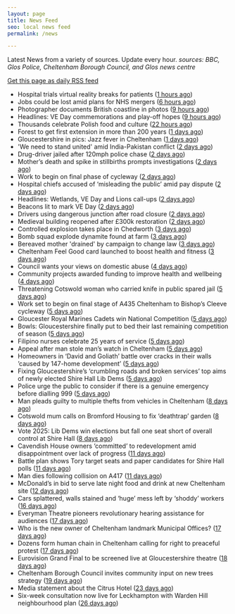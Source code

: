 ```yaml
---
layout: page
title: News Feed
seo: local news feed
permalink: /news

---
```


Latest News from a variety of sources. Update every hour.
_sources: BBC, Glos Police, Cheltenham Borough Council, and Glos news centre_

[Get this page as daily RSS feed](/daily.rss)

<!-- news_marker starts -->
- Hospital trials virtual reality breaks for patients ([1 hours ago](https://www.bbc.com/news/articles/c98py6k423xo))
- Jobs could be lost amid plans for NHS mergers ([6 hours ago](https://www.bbc.com/news/articles/cq54e3ned40o))
- Photographer documents British coastline in photos ([9 hours ago](https://www.bbc.com/news/articles/cewdlqzxello))
- Headlines: VE Day commemorations and play-off hopes ([9 hours ago](https://www.bbc.com/news/articles/c8070x0r38jo))
- Thousands celebrate Polish food and culture ([22 hours ago](https://www.bbc.com/news/articles/c861904v5ego))
- Forest to get first extension in more than 200 years ([1 days ago](https://www.bbc.com/news/articles/cx2w2d1ww0yo))
- Gloucestershire in pics: Jazz fever in Cheltenham ([1 days ago](https://www.bbc.com/news/articles/cql23676qlgo))
- 'We need to stand united' amid India-Pakistan conflict ([2 days ago](https://www.bbc.com/news/articles/cx202gvxgj7o))
- Drug-driver jailed after 120mph police chase ([2 days ago](https://www.bbc.com/news/articles/c8jgl2gdj3jo))
- Mother’s death and spike in stillbirths prompts investigations ([2 days ago](https://gloucesternewscentre.co.uk/mothers-death-and-spike-in-stillbirths-prompts-investigations/))
- Work to begin on final phase of cycleway ([2 days ago](https://www.bbc.com/news/articles/cjwq3242dego))
- Hospital chiefs accused of ‘misleading the public’ amid pay dispute ([2 days ago](https://gloucesternewscentre.co.uk/hospital-chiefs-accused-of-misleading-the-public-amid-pay-dispute/))
- Headlines: Wetlands, VE Day and Lions call-ups ([2 days ago](https://www.bbc.com/news/articles/c4gre522d7lo))
- Beacons lit to mark VE Day ([2 days ago](https://www.bbc.com/news/videos/c74nln2wnzko))
- Drivers using dangerous junction after road closure ([2 days ago](https://www.bbc.com/news/articles/c0qnq5jvwz0o))
- Medieval building reopened after £300k restoration ([2 days ago](https://www.bbc.com/news/articles/cwy6y3d1xz0o))
- Controlled explosion takes place in Chedworth ([3 days ago](https://gloucesternewscentre.co.uk/controlled-explosion-takes-place-in-chedworth/))
- Bomb squad explode dynamite found at farm ([3 days ago](https://www.bbc.com/news/articles/c0k34gzdmxko))
- Bereaved mother 'drained' by campaign to change law ([3 days ago](https://www.bbc.com/news/articles/c99p985r1xgo))
- Cheltenham Feel Good card launched to boost health and fitness ([3 days ago](https://www.cheltenham.gov.uk/news/article/3007/cheltenham_feel_good_card_launched_to_boost_health_and_fitness))
- Council wants your views on domestic abuse ([4 days ago](https://gloucesternewscentre.co.uk/council-wants-your-views-on-domestic-abuse/))
- Community projects awarded funding to improve health and wellbeing ([4 days ago](https://www.cheltenham.gov.uk/news/article/3006/community_projects_awarded_funding_to_improve_health_and_wellbeing))
- Threatening Cotswold woman who carried knife in public spared jail ([5 days ago](https://gloucesternewscentre.co.uk/threatening-cotswold-woman-who-carried-knife-in-public-spared-jail/))
- Work set to begin on final stage of A435 Cheltenham to Bishop’s Cleeve cycleway ([5 days ago](https://gloucesternewscentre.co.uk/work-set-to-begin-on-final-stage-of-a435-cheltenham-to-bishops-cleeve-cycleway/))
- Gloucester Royal Marines Cadets win National Competition ([5 days ago](https://gloucesternewscentre.co.uk/gloucester-royal-marines-cadets-win-national-competition/))
- Bowls: Gloucestershire finally put to bed their last remaining competition of season ([5 days ago](https://gloucesternewscentre.co.uk/bowls-gloucestershire-finally-put-to-bed-their-last-remaining-competition-of-season/))
- Filipino nurses celebrate 25 years of service ([5 days ago](https://gloucesternewscentre.co.uk/filipino-nurses-celebrate-25-years-of-service/))
- Appeal after man stole man’s watch in Cheltenham ([5 days ago](https://gloucesternewscentre.co.uk/appeal-after-man-stole-mans-watch-in-cheltenham/))
- Homeowners in ‘David and Goliath’ battle over cracks in their walls ’caused by 147-home development’ ([5 days ago](https://gloucesternewscentre.co.uk/homeowners-in-david-and-goliath-battle-over-cracks-in-their-walls-caused-by-147-home-development/))
- Fixing Gloucestershire’s ‘crumbling roads and broken services’ top aims of newly elected Shire Hall Lib Dems ([5 days ago](https://gloucesternewscentre.co.uk/fixing-gloucestershires-crumbling-roads-and-broken-services-top-aims-of-newly-elected-shire-hall-lib-dems/))
- Police urge the public to consider if there is a genuine emergency before dialling 999 ([5 days ago](https://gloucesternewscentre.co.uk/police-urge-the-public-to-consider-if-there-is-a-genuine-emergency-before-dialling-999/))
- Man pleads guilty to multiple thefts from vehicles in Cheltenham ([8 days ago](https://gloucesternewscentre.co.uk/man-pleads-guilty-to-multiple-thefts-from-vehicles-in-cheltenham/))
- Cotswold mum calls on Bromford Housing to fix ‘deathtrap’ garden ([8 days ago](https://gloucesternewscentre.co.uk/cotswold-mum-calls-on-bromford-housing-to-fix-deathtrap-garden/))
- Vote 2025: Lib Dems win elections but fall one seat short of overall control at Shire Hall ([8 days ago](https://gloucesternewscentre.co.uk/vote-2025-lib-dems-win-elections-but-fall-one-seat-short-of-overall-control-at-shire-hall/))
- Cavendish House owners ‘committed’ to redevelopment amid disappointment over lack of progress ([11 days ago](https://gloucesternewscentre.co.uk/cavendish-house-owners-committed-to-redevelopment-amid-disappointment-over-lack-of-progress/))
- Battle plan shows Tory target seats and paper candidates for Shire Hall polls ([11 days ago](https://gloucesternewscentre.co.uk/battle-plan-shows-tory-target-seats-and-paper-candidates-for-shire-hall-polls/))
- Man dies following collision on A417 ([11 days ago](https://gloucesternewscentre.co.uk/man-dies-following-collision-on-a417/))
- McDonald’s in bid to serve late night food and drink at new Cheltenham site ([12 days ago](https://gloucesternewscentre.co.uk/mcdonalds-in-bid-to-serve-late-night-food-and-drink-at-new-cheltenham-site/))
- Cars splattered, walls stained and ‘huge’ mess left by ‘shoddy’ workers ([16 days ago](https://gloucesternewscentre.co.uk/cars-splattered-walls-stained-and-huge-mess-left-by-shoddy-workers/))
- Everyman Theatre pioneers revolutionary hearing assistance for audiences ([17 days ago](https://gloucesternewscentre.co.uk/everyman-theatre-pioneers-revolutionary-hearing-assistance-for-audiences/))
- Who is the new owner of Cheltenham landmark Municipal Offices? ([17 days ago](https://gloucesternewscentre.co.uk/who-is-the-new-owner-of-cheltenham-landmark-municipal-offices/))
- Dozens form human chain in Cheltenham calling for right to preaceful protest ([17 days ago](https://gloucesternewscentre.co.uk/dozens-form-human-chain-in-cheltenham-calling-for-right-to-preaceful-protest/))
- Eurovision Grand Final to be screened live at Gloucestershire theatre ([18 days ago](https://gloucesternewscentre.co.uk/eurovision-grand-final-to-be-screened-live-at-gloucestershire-theatre/))
- Cheltenham Borough Council invites community input on new trees strategy ([19 days ago](https://www.cheltenham.gov.uk/news/article/3005/cheltenham_borough_council_invites_community_input_on_new_trees_strategy))
- Media statement about the Citrus Hotel ([23 days ago](https://www.cheltenham.gov.uk/news/article/3004/media_statement_about_the_citrus_hotel))
- Six-week consultation now live for Leckhampton with Warden Hill neighbourhood plan ([26 days ago](https://www.cheltenham.gov.uk/news/article/3003/six-week_consultation_now_live_for_leckhampton_with_warden_hill_neighbourhood_plan))

<!-- news_marker ends -->

